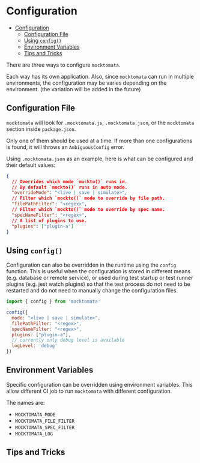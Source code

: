 # Configuration

- [Configuration](#configuration)
  - [Configuration File](#configuration-file)
  - [Using `config()`](#using-config)
  - [Environment Variables](#environment-variables)
  - [Tips and Tricks](#tips-and-tricks)

There are three ways to configure `mocktomata`.

Each way has its own application.
Also, since `mocktomata` can run in multiple environments,
the configuration may be varies depending on the environment.
(the variation will be added in the future)

## Configuration File

`mocktomata` will look for `.mocktomata.js`, `.mocktomata.json`, or the `mocktomata` section inside `package.json`.

Only one of them should be used at a time.
If more than one configurations is found,
it will throws an `AmbiguousConfig` error.

Using `.mocktomata.json` as an example,
here is what can be configured and their default values:

```json
{
  // Overrides which mode `mockto()` runs in.
  // By default `mockto()` runs in auto mode.
  "overrideMode": "<live | save | simulate>",
  // Filter which `mockto()` mode to override by file path.
  "filePathFilter": "<regex>",
  // Filter which `mockto()` mode to override by spec name.
  "specNameFilter": "<regex>",
  // A list of plugins to use.
  "plugins": ["plugin-a"]
}
```

## Using `config()`

Configuration can also be overridden in the runtime using the `config` function.
This is useful when the configuration is stored in different means (e.g. database or remote service),
or used during test startup or test runner plugins (e.g. jest watch plugins) so that the test process do not need to be restarted and do not need to manually change the configuration files.

```js
import { config } from 'mocktomata'

config({
  mode: "<live | save | simulate>",
  filePathFilter: "<regex>",
  specNameFilter: "<regex>",
  plugins: ["plugin-a"],
  // currently only debug level is available
  logLevel: 'debug'
})
```

## Environment Variables

Specific configuration can be overridden using environment variables.
This allow different CI job to run `mocktomata` with different configuration.

The names are:

- `MOCKTOMATA_MODE`
- `MOCKTOMATA_FILE_FILTER`
- `MOCKTOMATA_SPEC_FILTER`
- `MOCKTOMATA_LOG`

## Tips and Tricks
